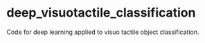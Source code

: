 # deep_visuotactile_classification
Code for deep learning applied to visuo tactile object classification.
